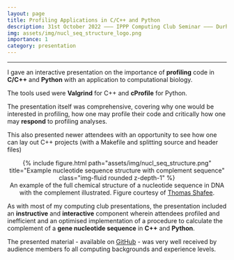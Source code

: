 ```yaml
---
layout: page
title: Profiling Applications in C/C++ and Python
description: 31st October 2022 ––– IPPP Computing Club Seminar ––– Durham University
img: assets/img/nucl_seq_structure_logo.png
importance: 1
category: presentation
---
```


---
I gave an interactive presentation on the importance of **profiling** code in **C/C++** and **Python** with an application to computational biology.

The tools used were **Valgrind** for C++ and **cProfile** for Python.

The presentation itself was comprehensive, covering why one would be interested in profiling, how one may profile their code and critically how one may **respond** to profiling analyses.

This also presented newer attendees with an opportunity to see how one can lay out C++ projects (with a Makefile and splitting source and header files)

<center>
    <div class="row">
        <div class="col-sm mt-3 mt-md-0">
            {% include figure.html path="assets/img/nucl_seq_structure.png" title="Example nucleotide sequence structure with complement sequence" class="img-fluid rounded z-depth-1" %}
        </div>
    </div>
<div class="caption">
    An example of the full chemical structure of a nucleotide sequence in DNA with the complement illustrated. Figure courtesy of <a href="https://commons.wikimedia.org/wiki/File:DNA-structuur.png">Thomas Shafee</a>.
</div>
</center>

As with most of my computing club presentations, the presentation included an **instructive** and **interactive** component wherein attendees profiled and inefficient and an optimised implementation of a procedure to calculate the complement of a **gene nucleotide sequence** in **C++** and **Python**.

The presented material - available on [GitHub](https://github.com/Hitham2496/profiling-presentation) - was very well received by audience members fo all computing backgrounds and experience levels.

